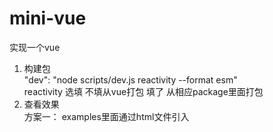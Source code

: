 # mini-vue
实现一个vue
1. 构建包  
   "dev": "node scripts/dev.js reactivity --format esm"  
   reactivity 选填 不填从vue打包 填了 从相应package里面打包
2. 查看效果  
   方案一： examples里面通过html文件引入